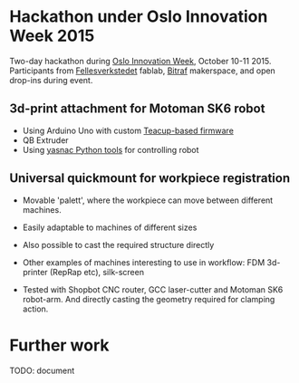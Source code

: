 
# Hackathon under Oslo Innovation Week 2015

Two-day hackathon during [Oslo Innovation Week](http://oiw.no), October 10-11 2015.
Participants from [Fellesverkstedet](http://fellesverkstedet) fablab, [Bitraf](http://bitraf.no) makerspace, and open drop-ins during event.

## 3d-print attachment for Motoman SK6 robot

* Using Arduino Uno with custom [Teacup-based firmware](https://github.com/fellesverkstedet/Teacup_Firmware)
* QB Extruder
* Using [yasnac Python tools](https://github.com/fellesverkstedet/yasnac) for controlling robot

## Universal quickmount for workpiece registration

* Movable 'palett', where the workpiece can move between different machines.
* Easily adaptable to machines of different sizes
* Also possible to cast the required structure directly

* Other examples of machines interesting to use in workflow:
FDM 3d-printer (RepRap etc), silk-screen


* Tested with Shopbot CNC router, GCC laser-cutter and Motoman SK6 robot-arm.
And directly casting the geometry required for clamping action.

# Further work

TODO: document
